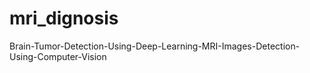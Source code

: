 # mri_dignosis
Brain-Tumor-Detection-Using-Deep-Learning-MRI-Images-Detection-Using-Computer-Vision
